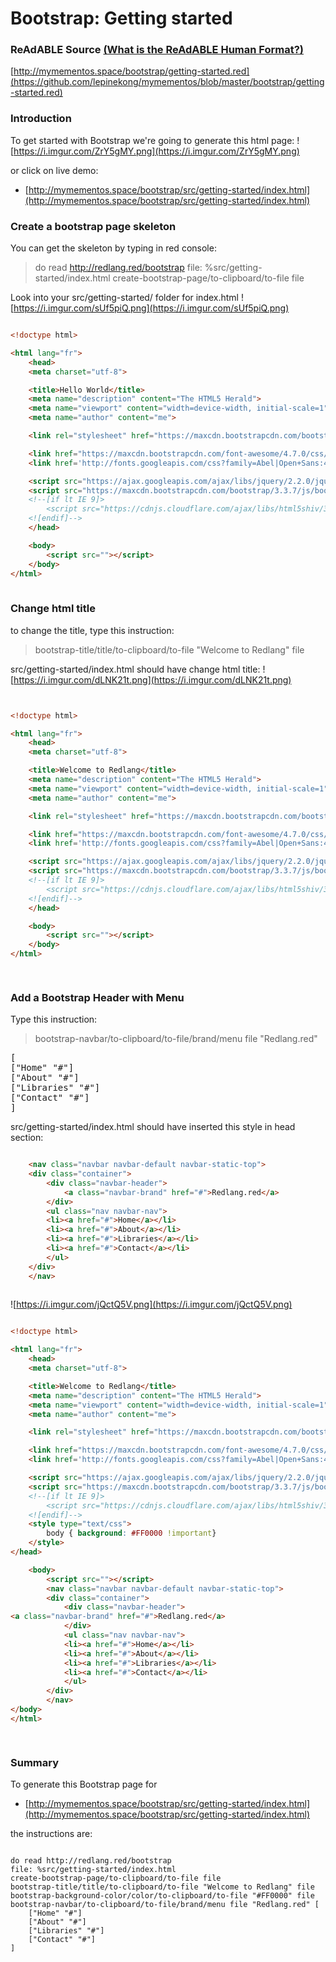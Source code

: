 
# Bootstrap: Getting started


### ReAdABLE Source [(What is the ReAdABLE Human Format?)](http://readablehumanformat.com)

[http://mymementos.space/bootstrap/getting-started.red](https://github.com/lepinekong/mymementos/blob/master/bootstrap/getting-started.red)


### Introduction

To get started with Bootstrap we're going to generate this html page:
![https://i.imgur.com/ZrY5gMY.png](https://i.imgur.com/ZrY5gMY.png)
                    
or click on live demo:
- [http://mymementos.space/bootstrap/src/getting-started/index.html](http://mymementos.space/bootstrap/src/getting-started/index.html)
                        

### Create a bootstrap page skeleton

You can get the skeleton by typing in red console:
>do read http://redlang.red/bootstrap
file: %src/getting-started/index.html
create-bootstrap-page/to-clipboard/to-file file


Look into your src/getting-started/ folder for index.html
![https://i.imgur.com/sUf5piQ.png](https://i.imgur.com/sUf5piQ.png)
                    


```html

<!doctype html>

<html lang="fr">
    <head>
    <meta charset="utf-8">

    <title>Hello World</title>
    <meta name="description" content="The HTML5 Herald">
    <meta name="viewport" content="width=device-width, initial-scale=1">
    <meta name="author" content="me">

    <link rel="stylesheet" href="https://maxcdn.bootstrapcdn.com/bootstrap/3.3.7/css/bootstrap.min.css" integrity="sha384-BVYiiSIFeK1dGmJRAkycuHAHRg32OmUcww7on3RYdg4Va+PmSTsz/K68vbdEjh4u" crossorigin="anonymous">

	<link href="https://maxcdn.bootstrapcdn.com/font-awesome/4.7.0/css/font-awesome.min.css" rel="stylesheet" />
	<link href='http://fonts.googleapis.com/css?family=Abel|Open+Sans:400,600' rel='stylesheet'>

    <script src="https://ajax.googleapis.com/ajax/libs/jquery/2.2.0/jquery.min.js"></script>
    <script src="https://maxcdn.bootstrapcdn.com/bootstrap/3.3.7/js/bootstrap.min.js" integrity="sha384-Tc5IQib027qvyjSMfHjOMaLkfuWVxZxUPnCJA7l2mCWNIpG9mGCD8wGNIcPD7Txa" crossorigin="anonymous"></script>
    <!--[if lt IE 9]>
        <script src="https://cdnjs.cloudflare.com/ajax/libs/html5shiv/3.7.3/html5shiv.js"></script>
    <![endif]-->
    </head>

    <body>
        <script src=""></script>
    </body>
</html>
        
```



### Change html title

to change the title, type this instruction:
>bootstrap-title/title/to-clipboard/to-file "Welcome to Redlang" file


src/getting-started/index.html should have change html title: 
![https://i.imgur.com/dLNK21t.png](https://i.imgur.com/dLNK21t.png)
                    


```html


<!doctype html>

<html lang="fr">
    <head>
    <meta charset="utf-8">

    <title>Welcome to Redlang</title>
    <meta name="description" content="The HTML5 Herald">
    <meta name="viewport" content="width=device-width, initial-scale=1">
    <meta name="author" content="me">

    <link rel="stylesheet" href="https://maxcdn.bootstrapcdn.com/bootstrap/3.3.7/css/bootstrap.min.css" integrity="sha384-BVYiiSIFeK1dGmJRAkycuHAHRg32OmUcww7on3RYdg4Va+PmSTsz/K68vbdEjh4u" crossorigin="anonymous">

	<link href="https://maxcdn.bootstrapcdn.com/font-awesome/4.7.0/css/font-awesome.min.css" rel="stylesheet" />
	<link href='http://fonts.googleapis.com/css?family=Abel|Open+Sans:400,600' rel='stylesheet'>

    <script src="https://ajax.googleapis.com/ajax/libs/jquery/2.2.0/jquery.min.js"></script>
    <script src="https://maxcdn.bootstrapcdn.com/bootstrap/3.3.7/js/bootstrap.min.js" integrity="sha384-Tc5IQib027qvyjSMfHjOMaLkfuWVxZxUPnCJA7l2mCWNIpG9mGCD8wGNIcPD7Txa" crossorigin="anonymous"></script>
    <!--[if lt IE 9]>
        <script src="https://cdnjs.cloudflare.com/ajax/libs/html5shiv/3.7.3/html5shiv.js"></script>
    <![endif]-->
    </head>

    <body>
        <script src=""></script>
    </body>
</html>    

        
```



### Add a Bootstrap Header with Menu

Type this instruction:
>bootstrap-navbar/to-clipboard/to-file/brand/menu file "Redlang.red" 
<pre>
[
["Home" "#"]
["About" "#"]
["Libraries" "#"]
["Contact" "#"]
]
</pre>


src/getting-started/index.html should have inserted this style in head section: 


```html

    <nav class="navbar navbar-default navbar-static-top">
	<div class="container">
        <div class="navbar-header">
            <a class="navbar-brand" href="#">Redlang.red</a>
        </div>
        <ul class="nav navbar-nav">
		<li><a href="#">Home</a></li>
		<li><a href="#">About</a></li>
		<li><a href="#">Libraries</a></li>
		<li><a href="#">Contact</a></li>
        </ul>
    </div>
    </nav>           
        
```


![https://i.imgur.com/jQctQ5V.png](https://i.imgur.com/jQctQ5V.png)
                    


```html

<!doctype html>

<html lang="fr">
    <head>
    <meta charset="utf-8">

    <title>Welcome to Redlang</title>
    <meta name="description" content="The HTML5 Herald">
    <meta name="viewport" content="width=device-width, initial-scale=1">
    <meta name="author" content="me">

    <link rel="stylesheet" href="https://maxcdn.bootstrapcdn.com/bootstrap/3.3.7/css/bootstrap.min.css" integrity="sha384-BVYiiSIFeK1dGmJRAkycuHAHRg32OmUcww7on3RYdg4Va+PmSTsz/K68vbdEjh4u" crossorigin="anonymous">

	<link href="https://maxcdn.bootstrapcdn.com/font-awesome/4.7.0/css/font-awesome.min.css" rel="stylesheet" />
	<link href='http://fonts.googleapis.com/css?family=Abel|Open+Sans:400,600' rel='stylesheet'>

    <script src="https://ajax.googleapis.com/ajax/libs/jquery/2.2.0/jquery.min.js"></script>
    <script src="https://maxcdn.bootstrapcdn.com/bootstrap/3.3.7/js/bootstrap.min.js" integrity="sha384-Tc5IQib027qvyjSMfHjOMaLkfuWVxZxUPnCJA7l2mCWNIpG9mGCD8wGNIcPD7Txa" crossorigin="anonymous"></script>
    <!--[if lt IE 9]>
        <script src="https://cdnjs.cloudflare.com/ajax/libs/html5shiv/3.7.3/html5shiv.js"></script>
    <![endif]-->
    <style type="text/css">
        body { background: #FF0000 !important}
    </style>
</head>

    <body>
        <script src=""></script>
        <nav class="navbar navbar-default navbar-static-top">
        <div class="container">
            <div class="navbar-header">
<a class="navbar-brand" href="#">Redlang.red</a>
            </div>
            <ul class="nav navbar-nav">
            <li><a href="#">Home</a></li>
            <li><a href="#">About</a></li>
            <li><a href="#">Libraries</a></li>
            <li><a href="#">Contact</a></li>
            </ul>
        </div>
        </nav>
</body>
</html>    

        
```



### Summary

To generate this Bootstrap page for
- [http://mymementos.space/bootstrap/src/getting-started/index.html](http://mymementos.space/bootstrap/src/getting-started/index.html)
                        
the instructions are:


```

do read http://redlang.red/bootstrap
file: %src/getting-started/index.html
create-bootstrap-page/to-clipboard/to-file file
bootstrap-title/title/to-clipboard/to-file "Welcome to Redlang" file
bootstrap-background-color/color/to-clipboard/to-file "#FF0000" file
bootstrap-navbar/to-clipboard/to-file/brand/menu file "Redlang.red" [
    ["Home" "#"]
    ["About" "#"]
    ["Libraries" "#"]
    ["Contact" "#"]
]            
        
```


